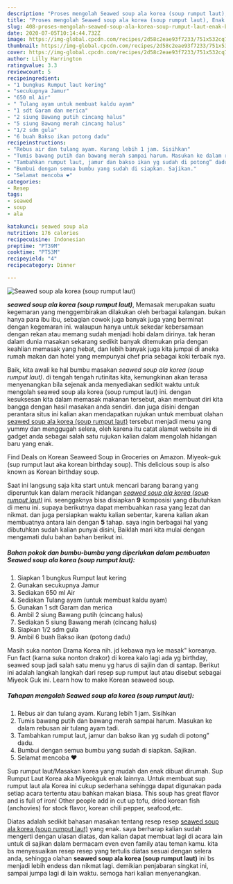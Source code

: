 ```yaml
---
description: "Proses mengolah Seawed soup ala korea (soup rumput laut), Enak Banget"
title: "Proses mengolah Seawed soup ala korea (soup rumput laut), Enak Banget"
slug: 408-proses-mengolah-seawed-soup-ala-korea-soup-rumput-laut-enak-banget
date: 2020-07-05T10:14:44.732Z
image: https://img-global.cpcdn.com/recipes/2d58c2eae93f7233/751x532cq70/seawed-soup-ala-korea-soup-rumput-laut-foto-resep-utama.jpg
thumbnail: https://img-global.cpcdn.com/recipes/2d58c2eae93f7233/751x532cq70/seawed-soup-ala-korea-soup-rumput-laut-foto-resep-utama.jpg
cover: https://img-global.cpcdn.com/recipes/2d58c2eae93f7233/751x532cq70/seawed-soup-ala-korea-soup-rumput-laut-foto-resep-utama.jpg
author: Lilly Harrington
ratingvalue: 3.3
reviewcount: 5
recipeingredient:
- "1 bungkus Rumput laut kering"
- "secukupnya Jamur"
- "650 ml Air"
- " Tulang ayam untuk membuat kaldu ayam"
- "1 sdt Garam dan merica"
- "2 siung Bawang putih cincang halus"
- "5 siung Bawang merah cincang halus"
- "1/2 sdm gula"
- "6 buah Bakso ikan potong dadu"
recipeinstructions:
- "Rebus air dan tulang ayam. Kurang lebih 1 jam. Sisihkan"
- "Tumis bawang putih dan bawang merah sampai harum. Masukan ke dalam rebusan air tulang ayam tadi."
- "Tambahkan rumput laut, jamur dan bakso ikan yg sudah di potong” dadu."
- "Bumbui dengan semua bumbu yang sudah di siapkan. Sajikan."
- "Selamat mencoba ❤️"
categories:
- Resep
tags:
- seawed
- soup
- ala

katakunci: seawed soup ala 
nutrition: 176 calories
recipecuisine: Indonesian
preptime: "PT39M"
cooktime: "PT53M"
recipeyield: "4"
recipecategory: Dinner

---
```



![Seawed soup ala korea (soup rumput laut)](https://img-global.cpcdn.com/recipes/2d58c2eae93f7233/751x532cq70/seawed-soup-ala-korea-soup-rumput-laut-foto-resep-utama.jpg)

<b><i>seawed soup ala korea (soup rumput laut)</i></b>, Memasak merupakan suatu kegemaran yang menggembirakan dilakukan oleh berbagai kalangan. bukan hanya para ibu ibu, sebagian cowok juga banyak juga yang berminat dengan kegemaran ini. walaupun hanya untuk sekedar kebersamaan dengan rekan atau memang sudah menjadi hobi dalam dirinya. tak heran dalam dunia masakan sekarang sedikit banyak ditemukan pria dengan keahlian memasak yang hebat, dan lebih banyak juga kita jumpai di aneka rumah makan dan hotel yang mempunyai chef pria sebagai koki terbaik nya.

Baik, kita awali ke hal bumbu masakan <i>seawed soup ala korea (soup rumput laut)</i>. di tengah tengah rutinitas kita, kemungkinan akan terasa menyenangkan bila sejenak anda menyediakan sedikit waktu untuk mengolah seawed soup ala korea (soup rumput laut) ini. dengan kesuksesan kita dalam memasak makanan tersebut, akan membuat diri kita bangga dengan hasil masakan anda sendiri. dan juga disini dengan perantara situs ini kalian akan mendapatkan rujukan untuk membuat olahan <u>seawed soup ala korea (soup rumput laut)</u> tersebut menjadi menu yang yummy dan menggugah selera, oleh karena itu catat alamat website ini di gadget anda sebagai salah satu rujukan kalian dalam mengolah hidangan baru yang enak.

Find Deals on Korean Seaweed Soup in Groceries on Amazon. Miyeok-guk (sup rumput laut aka korean birthday soup). This delicious soup is also known as Korean birthday soup.


Saat ini langsung saja kita start untuk mencari barang barang yang diperuntuk kan dalam meracik hidangan <u><i>seawed soup ala korea (soup rumput laut)</i></u> ini. seenggaknya bisa disiapkan <b>9</b> komposisi yang dibutuhkan di menu ini. supaya berikutnya dapat membuahkan rasa yang lezat dan nikmat. dan juga persiapkan waktu kalian sebentar, karena kalian akan membuatnya antara lain dengan <b>5</b> tahap. saya ingin berbagai hal yang dibutuhkan sudah kalian punyai disini, Baiklah mari kita mulai dengan mengamati dulu bahan bahan berikut ini.

<!--inarticleads1-->

##### Bahan pokok dan bumbu-bumbu yang diperlukan dalam pembuatan Seawed soup ala korea (soup rumput laut):

1. Siapkan 1 bungkus Rumput laut kering
1. Gunakan secukupnya Jamur
1. Sediakan 650 ml Air
1. Sediakan  Tulang ayam (untuk membuat kaldu ayam)
1. Gunakan 1 sdt Garam dan merica
1. Ambil 2 siung Bawang putih (cincang halus)
1. Sediakan 5 siung Bawang merah (cincang halus)
1. Siapkan 1/2 sdm gula
1. Ambil 6 buah Bakso ikan (potong dadu)


Masih suka nonton Drama Korea nih. jd kebawa nya ke masak&#34; koreanya. Fun fact (karna suka nonton drakor) di korea kalo lagi ada yg birthday, seawed soup jadi salah satu menu yg harus di sajiin dan di santap. Berikut ini adalah langkah langkah dari resep sup rumput laut atau disebut sebagai Miyeok Guk ini. Learn how to make Korean seaweed soup. 

<!--inarticleads2-->

##### Tahapan mengolah Seawed soup ala korea (soup rumput laut):

1. Rebus air dan tulang ayam. Kurang lebih 1 jam. Sisihkan
1. Tumis bawang putih dan bawang merah sampai harum. Masukan ke dalam rebusan air tulang ayam tadi.
1. Tambahkan rumput laut, jamur dan bakso ikan yg sudah di potong” dadu.
1. Bumbui dengan semua bumbu yang sudah di siapkan. Sajikan.
1. Selamat mencoba ❤️


Sup rumput laut/Masakan korea yang mudah dan enak dibuat dirumah. Sup Rumput Laut Korea aka Miyeokguk enak lainnya. Untuk membuat sup rumput laut ala Korea ini cukup sederhana sehingga dapat digunakan pada setiap acara tertentu atau bahkan makan biasa. This soup has great flavor and is full of iron! Other people add in cut up tofu, dried korean fish (anchovies) for stock flavor, korean chili pepper, seafood,etc. 

Diatas adalah sedikit bahasan masakan tentang resep resep <u>seawed soup ala korea (soup rumput laut)</u> yang enak. saya berharap kalian sudah mengerti dengan ulasan diatas, dan kalian dapat membuat lagi di acara lain untuk di sajikan dalam bermacam even even family atau teman kamu. kita bs menyesuaikan resep resep yang tertulis diatas sesuai dengan selera anda, sehingga olahan <b>seawed soup ala korea (soup rumput laut)</b> ini bs menjadi lebih endess dan nikmat lagi. demikian penjabaran singkat ini, sampai jumpa lagi di lain waktu. semoga hari kalian menyenangkan.
